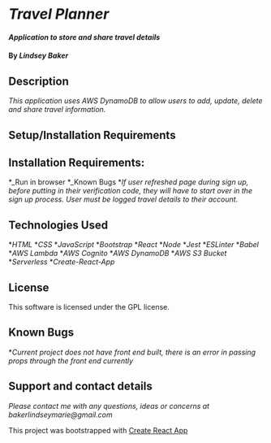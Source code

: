 # _Travel Planner_

#### _Application to store and share travel details_

#### By _**Lindsey Baker**_

## Description

_This application uses AWS DynamoDB to allow users to add, update, delete and share travel information._


## Setup/Installation Requirements

## Installation Requirements:
*_Run in browser
*_Known Bugs
*_If user refreshed page during sign up, before putting in their verification code, they will have to start over in the sign up process. User must be logged travel details to their account._


## Technologies Used
*_HTML_
*_CSS_
*_JavaScript_
*_Bootstrap_
*_React_
*_Node_
*_Jest_
*_ESLinter_
*_Babel_
*_AWS Lambda_
*_AWS Cognito_
*_AWS DynamoDB_
*_AWS S3 Bucket_
*_Serverless_
*_Create-React-App_

## License
This software is licensed under the GPL license.

## Known Bugs

*_Current project does not have front end built, there is an error in passing props through the front end currently_


## Support and contact details

_Please contact me with any questions, ideas or concerns at bakerlindseymarie@gmail.com_


This project was bootstrapped with [Create React App](https://github.com/facebook/create-react-app)
